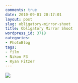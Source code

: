 ```yaml
---
comments: true
date: 2010-09-01 20:17:01
layout: post
slug: obligatory-mirror-shoot
title: Obligatory Mirror Shoot
wordpress_id: 3718
categories:
- PhotoBlog
tags:
- film
- Nikon F3
- Ryan Fitzer
---
```


![](http://ryanfitzer.com/main/wp-content/uploads/2010/09/2010-09-01-at-17-50-54.jpg)
